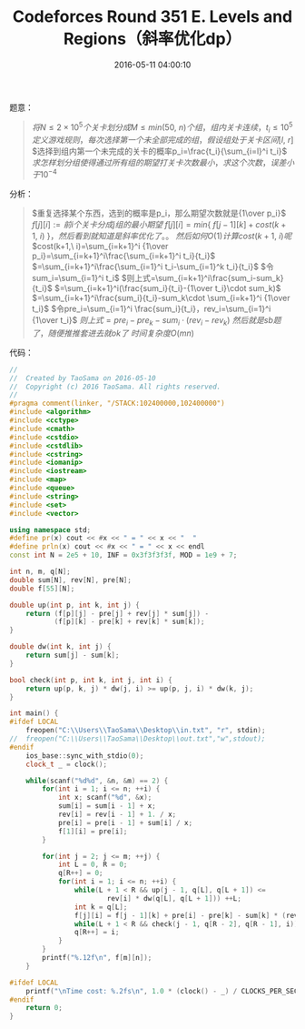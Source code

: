 ﻿---
title: Codeforces Round 351 E. Levels and Regions（斜率优化dp）
categories:
  - 动态规划
  - 斜率优化
  - 
tags:
  - 斜率优化
  - 
date: 2016-05-11 04:00:10
toc: 
---

题意：
>$将N\le 2\times 10^5个关卡划分成M\le min(50,\ n)个组，组内关卡连续，t_i\le 10^5$
$定义游戏规则，每次选择第一个未全部完成的组，假设组处于关卡区间[l,\ r]$
$选择到组内第一个未完成的关卡的概率p_i=\frac{t_i}{\sum_{i=l}^i t_i}$
$求怎样划分组使得通过所有组的期望打关卡次数最小，求这个次数，误差小于10^{-4}$

<!-- more -->

分析：
>$重复选择某个东西，选到的概率是p_i，那么期望次数就是{1\over p_i}$
$f[j][i]:=前i个关卡分成j组的最小期望$
$f[j][i]=min\{\ f[j-1][k]+cost(k+1,\ i)\ \}，然后看到就知道是斜率优化了。。$
$然后如何O(1)计算cost(k+1,\ i)呢$
$cost(k+1,\ i)=\sum_{i=k+1}^i {1\over p_i}=\sum_{i=k+1}^i\frac{\sum_{i=k+1}^i t_i}{t_i}$
$=\sum_{i=k+1}^i\frac{\sum_{i=1}^i t_i-\sum_{i=1}^k t_i}{t_i}$
$令sum_i=\sum_{i=1}^i t_i$
$则上式=\sum_{i=k+1}^i\frac{sum_i-sum_k}{t_i}$
$=\sum_{i=k+1}^i(\frac{sum_i}{t_i}-{1\over t_i}\cdot sum_k)$
$=\sum_{i=k+1}^i\frac{sum_i}{t_i}-sum_k\cdot \sum_{i=k+1}^i {1\over t_i}$
$令pre_i=\sum_{i=1}^i \frac{sum_i}{t_i}，rev_i=\sum_{i=1}^i {1\over t_i}$
$则上式=pre_i-pre_k-sum_i\cdot(rev_i-rev_k)$
$然后就是sb题了，随便推推套进去就ok了$
$时间复杂度O(mn)$

代码：
```cpp
//
//  Created by TaoSama on 2016-05-10
//  Copyright (c) 2016 TaoSama. All rights reserved.
//
#pragma comment(linker, "/STACK:102400000,102400000")
#include <algorithm>
#include <cctype>
#include <cmath>
#include <cstdio>
#include <cstdlib>
#include <cstring>
#include <iomanip>
#include <iostream>
#include <map>
#include <queue>
#include <string>
#include <set>
#include <vector>

using namespace std;
#define pr(x) cout << #x << " = " << x << "  "
#define prln(x) cout << #x << " = " << x << endl
const int N = 2e5 + 10, INF = 0x3f3f3f3f, MOD = 1e9 + 7;

int n, m, q[N];
double sum[N], rev[N], pre[N];
double f[55][N];

double up(int p, int k, int j) {
    return (f[p][j] - pre[j] + rev[j] * sum[j]) -
           (f[p][k] - pre[k] + rev[k] * sum[k]);
}

double dw(int k, int j) {
    return sum[j] - sum[k];
}

bool check(int p, int k, int j, int i) {
    return up(p, k, j) * dw(j, i) >= up(p, j, i) * dw(k, j);
}

int main() {
#ifdef LOCAL
    freopen("C:\\Users\\TaoSama\\Desktop\\in.txt", "r", stdin);
//  freopen("C:\\Users\\TaoSama\\Desktop\\out.txt","w",stdout);
#endif
    ios_base::sync_with_stdio(0);
    clock_t _ = clock();

    while(scanf("%d%d", &n, &m) == 2) {
        for(int i = 1; i <= n; ++i) {
            int x; scanf("%d", &x);
            sum[i] = sum[i - 1] + x;
            rev[i] = rev[i - 1] + 1. / x;
            pre[i] = pre[i - 1] + sum[i] / x;
            f[1][i] = pre[i];
        }

        for(int j = 2; j <= m; ++j) {
            int L = 0, R = 0;
            q[R++] = 0;
            for(int i = 1; i <= n; ++i) {
                while(L + 1 < R && up(j - 1, q[L], q[L + 1]) <=
                        rev[i] * dw(q[L], q[L + 1])) ++L;
                int k = q[L];
                f[j][i] = f[j - 1][k] + pre[i] - pre[k] - sum[k] * (rev[i] - rev[k]);
                while(L + 1 < R && check(j - 1, q[R - 2], q[R - 1], i)) --R;
                q[R++] = i;
            }
        }
        printf("%.12f\n", f[m][n]);
    }

#ifdef LOCAL
    printf("\nTime cost: %.2fs\n", 1.0 * (clock() - _) / CLOCKS_PER_SEC);
#endif
    return 0;
}
```
